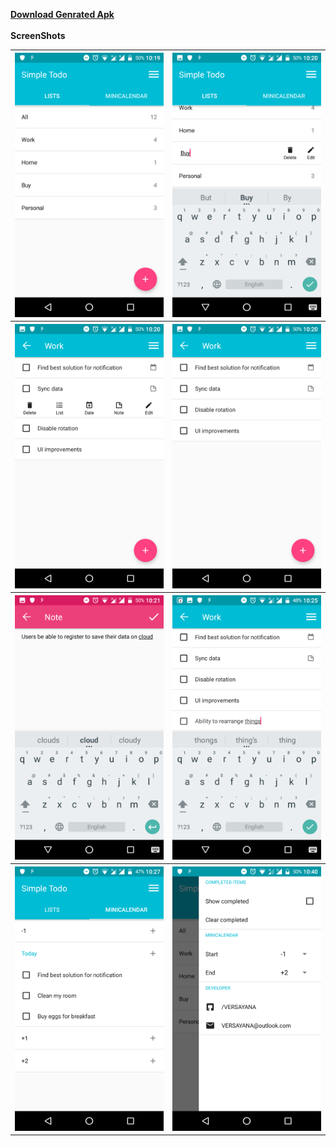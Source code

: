 <a href="https://raw.githubusercontent.com/VERSAYANA/simple-todo/master/app-release.apk"><b>Download Genrated Apk</b></a>
<br>
<br>
<b>ScreenShots</b>
<table>

  <tr>
    <th><img src="https://raw.githubusercontent.com/VERSAYANA/simple-todo/master/ScreenShots/Screenshot_20170627-221934.png" width="400" /></th>
    <th><img src="https://raw.githubusercontent.com/VERSAYANA/simple-todo/master/ScreenShots/Screenshot_20170627-222007.png" width="400" /></th>
  </tr>

  <tr>
    <th><img src="https://raw.githubusercontent.com/VERSAYANA/simple-todo/master/ScreenShots/Screenshot_20170627-222059.png" width="400" /></th>
		<th><img src="https://raw.githubusercontent.com/VERSAYANA/simple-todo/master/ScreenShots/Screenshot_20170627-222038.png" width="400" /></th>
  </tr>

  <tr>
		<th><img src="https://raw.githubusercontent.com/VERSAYANA/simple-todo/master/ScreenShots/Screenshot_20170627-222106.png" width="400" /></th>
    <th><img src="https://raw.githubusercontent.com/VERSAYANA/simple-todo/master/ScreenShots/Screenshot_20170627-222601.png" width="400" /></th>
  </tr>

  <tr>
		<th><img src="https://raw.githubusercontent.com/VERSAYANA/simple-todo/master/ScreenShots/Screenshot_20170627-222717.png" width="400" /></th>
    <th><img src="https://raw.githubusercontent.com/VERSAYANA/simple-todo/master/ScreenShots/Screenshot_20170627-224021.png" width="400" /></th>
  </tr>

</table>
